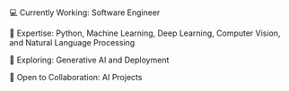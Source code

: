 💻 Currently Working: Software Engineer

🐍 Expertise: Python, Machine Learning, Deep Learning, Computer Vision, and Natural Language Processing

🤖 Exploring: Generative AI and Deployment

🤝 Open to Collaboration: AI Projects

<!---
Vikas-Rathod1/Vikas-Rathod1 is a ✨ special ✨ repository because its `README.md` (this file) appears on your GitHub profile.
You can click the Preview link to take a look at your changes.
--->
